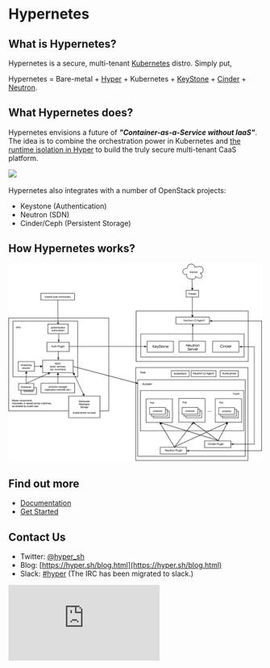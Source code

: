 # Hypernetes

## What is Hypernetes?

Hypernetes is a secure, multi-tenant [Kubernetes](http://kubernetes.io) distro. Simply put,

Hypernetes = Bare-metal + [Hyper](https://hyper.sh) + Kubernetes + [KeyStone](https://github.com/openstack/keystone) + [Cinder](https://github.com/openstack/cinder) + [Neutron](https://github.com/openstack/neutron).

## What Hypernetes does?

Hypernetes envisions a future of ***"Container-as-a-Service without IaaS"***. The idea is to combine the orchestration power in Kubernetes and [the runtime isolation in Hyper](https://hyper.sh/why-hyper.html) to build the truly secure multi-tenant CaaS platform. 

![](https://trello-attachments.s3.amazonaws.com/55545e127c7cbe0ec5b82f2b/1660x705/895000bf0d7e25aee600d3cfaf0fd3f2/upload_10_19_2015_at_3_02_11_PM.png)

Hypernetes also integrates with a number of OpenStack projects:

- Keystone (Authentication)
- Neutron (SDN)
- Cinder/Ceph (Persistent Storage)

## How Hypernetes works?

![Architecture Diagram](architecture.png?raw=true "Architecture overview")

## Find out more

* [Documentation](https://github.com/hyperhq/hypernetes-book)
* [Get Started](https://github.com/hyperhq/hypernetes-book/blob/master/user-guide/user-guide.md)

## Contact Us

* Twitter: [@hyper_sh](https://twitter.com/hyper_sh)
* Blog: [https://hyper.sh/blog.html](https://hyper.sh/blog.html)
* Slack: [#hyper](https://slack.hyper.sh/) (The IRC has been migrated to slack.)

[![Analytics](https://kubernetes-site.appspot.com/UA-36037335-10/GitHub/README.md?pixel)]()

